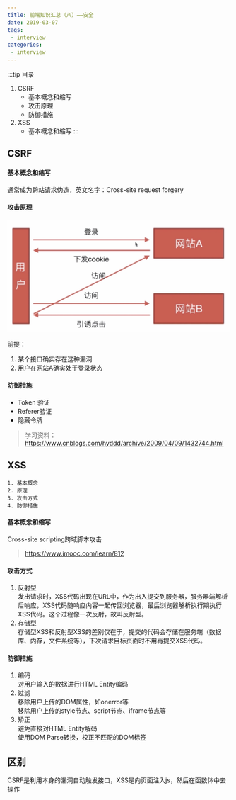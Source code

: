 ```yaml
---
title: 前端知识汇总（八）——安全
date: 2019-03-07
tags:
 - interview        
categories: 
 - interview
---
```


:::tip 目录
1. CSRF
    - 基本概念和缩写
    - 攻击原理
    - 防御措施
2. XSS
    - 基本概念和缩写
:::

## CSRF

#### 基本概念和缩写

通常成为跨站请求伪造，英文名字：Cross-site request forgery

#### 攻击原理

<img src="../images/CSRF.jpg" />

前提：
1. 某个接口确实存在这种漏洞
2. 用户在网站A确实处于登录状态

#### 防御措施

- Token 验证
- Referer验证
- 隐藏令牌

> 学习资料：https://www.cnblogs.com/hyddd/archive/2009/04/09/1432744.html

## XSS

```tip 目录
1. 基本概念
2. 原理
3. 攻击方式
4. 防御措施
```

#### 基本概念和缩写

Cross-site scripting跨域脚本攻击 

> https://www.imooc.com/learn/812

#### 攻击方式

1. 反射型  
    发出请求时，XSS代码出现在URL中，作为出入提交到服务器，服务器端解析后响应，XSS代码随响应内容一起传回浏览器，最后浏览器解析执行期执行XSS代码。这个过程像一次反射，故叫反射型。
2. 存储型  
    存储型XSS和反射型XSS的差别仅在于，提交的代码会存储在服务端（数据库、内存，文件系统等），下次请求目标页面时不用再提交XSS代码。

#### 防御措施

1. 编码  
   对用户输入的数据进行HTML Entity编码
2. 过滤  
   移除用户上传的DOM属性，如onerror等  
   移除用户上传的style节点、script节点、iframe节点等
3. 矫正  
   避免直接对HTML Entity解码  
   使用DOM Parse转换，校正不匹配的DOM标签



## 区别

CSRF是利用本身的漏洞自动触发接口，XSS是向页面注入js，然后在函数体中去操作 
